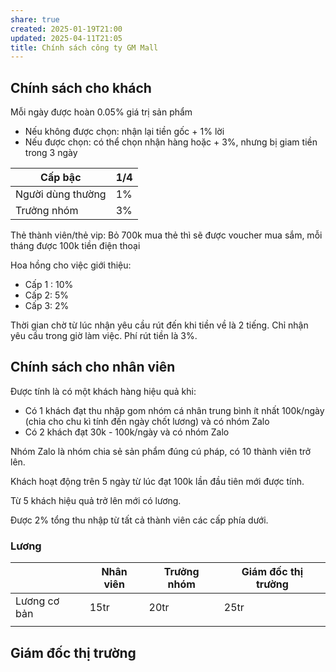 ```yaml
---
share: true
created: 2025-01-19T21:00
updated: 2025-04-11T21:05
title: Chính sách công ty GM Mall
---
```

## Chính sách cho khách
Mỗi ngày được hoàn 0.05% giá trị sản phẩm

- Nếu không được chọn: nhận lại tiền gốc + 1% lời
- Nếu được chọn: có thể chọn nhận hàng hoặc  + 3%, nhưng bị giam tiền trong 3 ngày

| Cấp bậc           | 1/4 |
| ----------------- | --- |
| Người dùng thường | 1%  |
| Trưởng nhóm       | 3%  |

Thẻ thành viên/thẻ vip: Bỏ 700k mua thẻ thì sẽ được voucher mua sắm, mỗi tháng được 100k tiền điện thoại

Hoa hồng cho việc giới thiệu:
- Cấp 1 : 10% 
- Cấp 2: 5% 
- Cấp 3: 2% 

Thời gian chờ từ lúc nhận yêu cầu rút đến khi tiền về là 2 tiếng. Chỉ nhận yêu cầu trong giờ làm việc. Phí rút tiền là 3%. 

## Chính sách cho nhân viên
Được tính là có một khách hàng hiệu quả khi:
- Có 1 khách đạt thu nhập gom nhóm cá nhân trung bình ít nhất 100k/ngày (chia cho chu kì tính đến ngày chốt lương) và có nhóm Zalo
- Có 2 khách đạt 30k - 100k/ngày và có nhóm Zalo

Nhóm Zalo là nhóm chia sẻ sản phẩm đúng cú pháp, có 10 thành viên trở lên.

Khách hoạt động trên 5 ngày từ lúc đạt 100k lần đầu tiên mới được tính.

Từ 5 khách hiệu quả trở lên mới có lương.

Được 2% tổng thu nhập từ tất cả thành viên các cấp phía dưới.

### Lương
|              | Nhân viên | Trưởng nhóm | Giám đốc thị trường |
| ------------ | --------- | ----------- | ------------------- |
| Lương cơ bản | 15tr      | 20tr        | 25tr                |
|              |           |             |                     |

## Giám đốc thị trường  